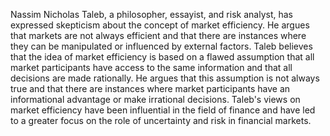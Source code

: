 Nassim Nicholas Taleb, a philosopher, essayist, and risk analyst, has expressed skepticism about the concept of market efficiency. He argues that markets are not always efficient and that there are instances where they can be manipulated or influenced by external factors. Taleb believes that the idea of market efficiency is based on a flawed assumption that all market participants have access to the same information and that all decisions are made rationally. He argues that this assumption is not always true and that there are instances where market participants have an informational advantage or make irrational decisions. Taleb's views on market efficiency have been influential in the field of finance and have led to a greater focus on the role of uncertainty and risk in financial markets.